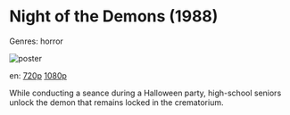 # Night of the Demons (1988)

Genres: horror

![poster](http://image.tmdb.org/t/p/w500/qWUVkyCZUSAMDLycjFoSMMhkDRu.jpg)

en:
  [720p](magnet:?xt=urn:btih:A9436430BA5A563EDE07C80C401B04B3D62D8F3A&tr=udp://glotorrents.pw:6969/announce&tr=udp://tracker.opentrackr.org:1337/announce&tr=udp://torrent.gresille.org:80/announce&tr=udp://tracker.openbittorrent.com:80&tr=udp://tracker.coppersurfer.tk:6969&tr=udp://tracker.leechers-paradise.org:6969&tr=udp://p4p.arenabg.ch:1337&tr=udp://tracker.internetwarriors.net:1337)
  [1080p](magnet:?xt=urn:btih:C6799E21E997C39BBCA9642550E34F7542598886&tr=udp://glotorrents.pw:6969/announce&tr=udp://tracker.opentrackr.org:1337/announce&tr=udp://torrent.gresille.org:80/announce&tr=udp://tracker.openbittorrent.com:80&tr=udp://tracker.coppersurfer.tk:6969&tr=udp://tracker.leechers-paradise.org:6969&tr=udp://p4p.arenabg.ch:1337&tr=udp://tracker.internetwarriors.net:1337)
  


While conducting a seance during a Halloween party, high-school seniors unlock the demon that remains locked in the crematorium.